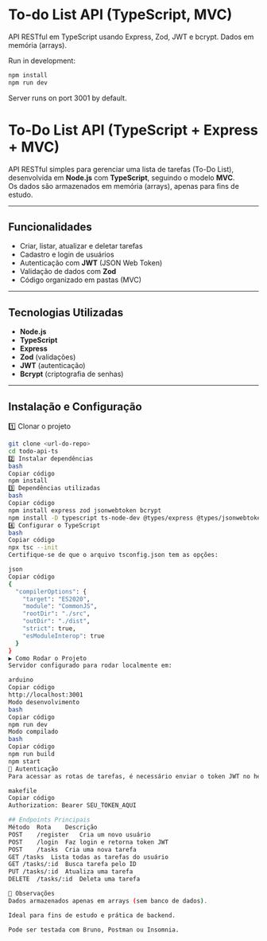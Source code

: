 # To-do List API (TypeScript, MVC)

API RESTful em TypeScript usando Express, Zod, JWT e bcrypt. Dados em memória (arrays).

Run in development:

```powershell
npm install
npm run dev
```

Server runs on port 3001 by default.

# To-Do List API (TypeScript + Express + MVC)

API RESTful simples para gerenciar uma lista de tarefas (To-Do List), desenvolvida em **Node.js** com **TypeScript**, seguindo o modelo **MVC**.  
Os dados são armazenados em memória (arrays), apenas para fins de estudo.

---

## Funcionalidades

- Criar, listar, atualizar e deletar tarefas
- Cadastro e login de usuários
- Autenticação com **JWT** (JSON Web Token)
- Validação de dados com **Zod**
- Código organizado em pastas (MVC)

---

## Tecnologias Utilizadas

- **Node.js**
- **TypeScript**
- **Express**
- **Zod** (validações)
- **JWT** (autenticação)
- **Bcrypt** (criptografia de senhas)

---

## Instalação e Configuração

1️⃣ Clonar o projeto

```bash
git clone <url-do-repo>
cd todo-api-ts
2️⃣ Instalar dependências
bash
Copiar código
npm install
3️⃣ Dependências utilizadas
bash
Copiar código
npm install express zod jsonwebtoken bcrypt
npm install -D typescript ts-node-dev @types/express @types/jsonwebtoken @types/bcrypt
4️⃣ Configurar o TypeScript
bash
Copiar código
npx tsc --init
Certifique-se de que o arquivo tsconfig.json tem as opções:

json
Copiar código
{
  "compilerOptions": {
    "target": "ES2020",
    "module": "CommonJS",
    "rootDir": "./src",
    "outDir": "./dist",
    "strict": true,
    "esModuleInterop": true
  }
}
▶️ Como Rodar o Projeto
Servidor configurado para rodar localmente em:

arduino
Copiar código
http://localhost:3001
Modo desenvolvimento
bash
Copiar código
npm run dev
Modo compilado
bash
Copiar código
npm run build
npm start
🔐 Autenticação
Para acessar as rotas de tarefas, é necessário enviar o token JWT no header:

makefile
Copiar código
Authorization: Bearer SEU_TOKEN_AQUI

## Endpoints Principais
Método	Rota	Descrição
POST	/register	Cria um novo usuário
POST	/login	Faz login e retorna token JWT
POST	/tasks	Cria uma nova tarefa
GET	/tasks	Lista todas as tarefas do usuário
GET	/tasks/:id	Busca tarefa pelo ID
PUT	/tasks/:id	Atualiza uma tarefa
DELETE	/tasks/:id	Deleta uma tarefa

🧠 Observações
Dados armazenados apenas em arrays (sem banco de dados).

Ideal para fins de estudo e prática de backend.

Pode ser testada com Bruno, Postman ou Insomnia.
```
